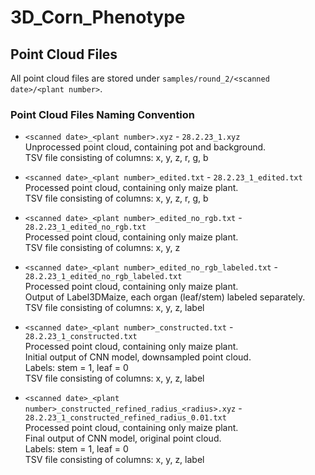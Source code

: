 # 3D_Corn_Phenotype

## Point Cloud Files

All point cloud files are stored under `samples/round_2/<scanned date>/<plant number>`.

### Point Cloud Files Naming Convention

- `<scanned date>_<plant number>.xyz` - `28.2.23_1.xyz`  
  Unprocessed point cloud, containing pot and background.  
  TSV file consisting of columns: x, y, z, r, g, b

- `<scanned date>_<plant number>_edited.txt` - `28.2.23_1_edited.txt`  
  Processed point cloud, containing only maize plant.  
  TSV file consisting of columns: x, y, z, r, g, b

- `<scanned date>_<plant number>_edited_no_rgb.txt` - `28.2.23_1_edited_no_rgb.txt`  
  Processed point cloud, containing only maize plant.  
  TSV file consisting of columns: x, y, z

- `<scanned date>_<plant number>_edited_no_rgb_labeled.txt` - `28.2.23_1_edited_no_rgb_labeled.txt`  
  Processed point cloud, containing only maize plant.  
  Output of Label3DMaize, each organ (leaf/stem) labeled separately.  
  TSV file consisting of columns: x, y, z, label

- `<scanned date>_<plant number>_constructed.txt` - `28.2.23_1_constructed.txt`  
  Processed point cloud, containing only maize plant.  
  Initial output of CNN model, downsampled point cloud.  
  Labels: stem = 1, leaf = 0  
  TSV file consisting of columns: x, y, z, label

- `<scanned date>_<plant number>_constructed_refined_radius_<radius>.xyz` - `28.2.23_1_constructed_refined_radius_0.01.txt`  
  Processed point cloud, containing only maize plant.  
  Final output of CNN model, original point cloud.  
  Labels: stem = 1, leaf = 0  
  TSV file consisting of columns: x, y, z, label
